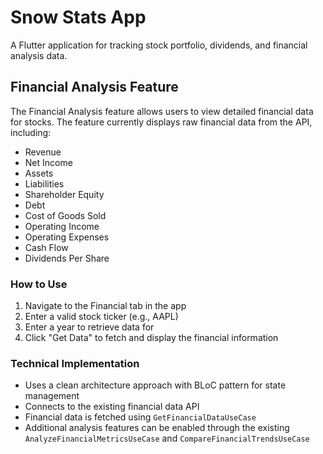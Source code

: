 # Snow Stats App

A Flutter application for tracking stock portfolio, dividends, and financial analysis data.

## Financial Analysis Feature

The Financial Analysis feature allows users to view detailed financial data for stocks. The feature currently displays raw financial data from the API, including:

- Revenue
- Net Income
- Assets
- Liabilities
- Shareholder Equity
- Debt
- Cost of Goods Sold
- Operating Income
- Operating Expenses
- Cash Flow
- Dividends Per Share

### How to Use

1. Navigate to the Financial tab in the app
2. Enter a valid stock ticker (e.g., AAPL)
3. Enter a year to retrieve data for
4. Click "Get Data" to fetch and display the financial information

### Technical Implementation

- Uses a clean architecture approach with BLoC pattern for state management
- Connects to the existing financial data API
- Financial data is fetched using `GetFinancialDataUseCase`
- Additional analysis features can be enabled through the existing `AnalyzeFinancialMetricsUseCase` and `CompareFinancialTrendsUseCase`
